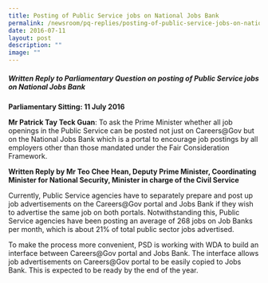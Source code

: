 ```yaml
---
title: Posting of Public Service jobs on National Jobs Bank
permalink: /newsroom/pq-replies/posting-of-public-service-jobs-on-national-jobs-bank/
date: 2016-07-11
layout: post
description: ""
image: ""
---
```

##### Written Reply to Parliamentary Question on posting of Public Service jobs on National Jobs Bank

**Parliamentary Sitting: 11 July 2016**

**Mr Patrick Tay Teck Guan**: To ask the Prime Minister whether all job openings in the Public Service can be posted not just on Careers@Gov but on the National Jobs Bank which is a portal to encourage job postings by all employers other than those mandated under the Fair Consideration Framework.  
  
**Written Reply by Mr Teo Chee Hean, Deputy Prime Minister, Coordinating Minister for National Security, Minister in charge of the Civil Service**

Currently, Public Service agencies have to separately prepare and post up job advertisements on the Careers@Gov portal and Jobs Bank if they wish to advertise the same job on both portals. Notwithstanding this, Public Service agencies have been posting an average of 268 jobs on Job Banks per month, which is about 21% of total public sector jobs advertised.    
  
To make the process more convenient, PSD is working with WDA to build an interface between Careers@Gov portal and Jobs Bank. The interface allows job advertisements on Careers@Gov portal to be easily copied to Jobs Bank. This is expected to be ready by the end of the year.